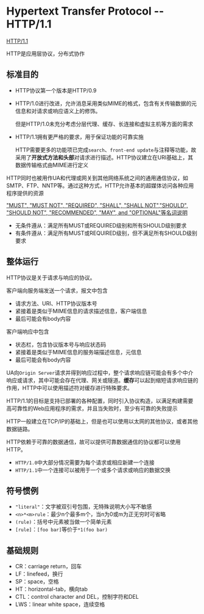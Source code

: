 # Hypertext Transfer Protocol -- HTTP/1.1

[HTTP/1.1](https://tools.ietf.org/html/rfc2616#section-5.1.1)

HTTP是应用层协议，分布式协作

## 标准目的

* HTTP协议第一个版本是HTTP/0.9
* HTTP/1.0进行改进，允许消息采用类似MIME的格式，包含有关传输数据的元信息和对请求或响应语义上的修饰。

	但是HTTP/1.0未充分考虑分层代理、缓存、长连接和虚拟主机等方面的需求

* HTTP/1.1拥有更严格的要求，用于保证功能的可靠实施

	HTTP需要更多的功能项已完成`search`、`front-end update`与注释等功能，故采用了**开放式方法和头部**对请求进行描述。HTTP协议建立在URI基础上，其数据传输格式由MIME进行定义

HTTP同时也被用作UA和代理或网关到其他网络系统之间的通用通信协议，如SMTP、FTP、NNTP等。通过这种方式，HTTP允许基本的超媒体访问各种应用程序提供的资源

["MUST", "MUST NOT", "REQUIRED", "SHALL", "SHALL NOT","SHOULD", "SHOULD NOT", "RECOMMENDED", "MAY", and "OPTIONAL"等名词说明](https://tools.ietf.org/html/rfc2119)
* 无条件遵从：满足所有MUST或REQUIRED级别和所有SHOULD级别要求
* 有条件遵从：满足所有MUST或REQUIRED级别，但不满足所有SHOULD级别要求

## 整体运行

HTTP协议是关于请求与响应的协议。

客户端向服务端发送一个请求，报文中包含
* 请求方法、URI、HTTP协议版本号
* 紧接着是类似于MIME信息的请求描述信息，客户端信息
* 最后可能会有body内容

客户端响应中包含
* 状态栏，包含协议版本号与响应状态码
* 紧接着是类似于MIME信息的服务端描述信息，元信息
* 最后可能会有body内容

UA向`Origin Server`请求并得到响应过程中，整个请求响应链可能会有多个中介响应或请求，其中可能会存在代理、网关或隧道。**缓存**可以起到缩短请求响应链的作用，HTTP中可以使用描述符对缓存进行特殊要求。

HTTP/1.1的目标是支持已部署的各种配置，同时引入协议构造，以满足构建需要高可靠性的Web应用程序的需求，并且当失败时，至少有可靠的失败提示

HTTP一般建立在TCP/IP的基础上，但是也可以使用以太网的其他协议，或者其他数据链路。

HTTP依赖于可靠的数据通信，故可以提供可靠数据通信的协议都可以使用HTTP。

* `HTTP/1.0`中大部分情况需要为每个请求或相应新建一个连接
* `HTTP/1.1`中一个连接可以被用于一个或多个请求或响应的数据交换

## 符号惯例

* `"literal"`：文字被双引号包围，无特殊说明大小写不敏感
* `<n>*<m>rule`：最少n个最多m个，当n为0或m为正无穷时可省略
* `(rule)`：括号中元素被当做一个简单元素
* `[rule]`：`[foo bar]`等价于`*1(foo bar)`

## 基础规则

* CR：carriage return，回车
* LF：linefeed，换行
* SP：space，空格
* HT：horizontal-tab，横向tab
* CTL：control character and DEL，控制字符和DEL
* LWS：linear white space，连续空格